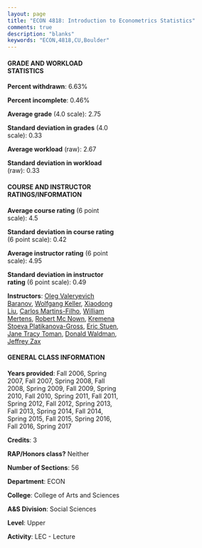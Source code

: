 ```yaml
---
layout: page
title: "ECON 4818: Introduction to Econometrics Statistics"
comments: true
description: "blanks"
keywords: "ECON,4818,CU,Boulder"
---
```

<head>
<script src="https://ajax.googleapis.com/ajax/libs/jquery/2.1.3/jquery.min.js"></script>
<script src="https://dl.dropboxusercontent.com/s/pc42nxpaw1ea4o9/highcharts.js?dl=0"></script>
<!-- <script src="../assets/js/highcharts.js"></script> -->
<style type="text/css">@font-face {
	font-family: "Bebas Neue";
	src: url(https://www.filehosting.org/file/details/544349/BebasNeue Regular.otf) format("opentype");
	}
	h1.Bebas { 
		font-family: "Bebas Neue", Verdana, Tahoma;
	}
</style>
</head>
<body>
	<div id="container" style="float: right; width: 45%; height: 88%; margin-left: 2.5%; margin-right: 2.5%;"></div>
	<script language="JavaScript">
		$(document).ready(function() {
		var chart = {type: 'column'};
		var title = {text: 'Grade Distribution'};
		var xAxis = {categories: ['A','B','C','D','F'],crosshair: true};
		var yAxis = {min: 0,title: {text: 'Percentage'}};
		var tooltip = {headerFormat: '<center><b><span style="font-size:20px">{point.key}</span></b></center>',
		               pointFormat: '<td style="padding:0"><b>{point.y:.1f}%</b></td>',
		               footerFormat: '</table>',shared: true,useHTML: true};
		var plotOptions = {column: {pointPadding: 0.0,borderWidth: 0}};  
		var credits = {enabled: false};var series= [{name: 'Percent',data: [27.22,36.09,28.4,3.35,4.93,]}];
		var json = {};
		json.chart = chart;
		json.title = title;
		json.tooltip = tooltip;
		json.xAxis = xAxis;
		json.yAxis = yAxis;  
		json.series = series;
		json.plotOptions = plotOptions;  
		json.credits = credits;
		$('#container').highcharts(json);
	});
	</script>
</body>
			   
#### GRADE AND WORKLOAD STATISTICS

**Percent withdrawn**: 6.63%

**Percent incomplete**: 0.46%

**Average grade** (4.0 scale): 2.75

**Standard deviation in grades** (4.0 scale): 0.33

**Average workload** (raw): 2.67

**Standard deviation in workload** (raw): 0.33

#### COURSE AND INSTRUCTOR RATINGS/INFORMATION

**Average course rating** (6 point scale): 4.5

**Standard deviation in course rating** (6 point scale): 0.42

**Average instructor rating** (6 point scale): 4.95

**Standard deviation in instructor rating** (6 point scale): 0.49

**Instructors**: <a href='../../instructors/Oleg_Valeryevich_Baranov'>Oleg Valeryevich Baranov</a>, <a href='../../instructors/Wolfgang_Keller'>Wolfgang Keller</a>, <a href='../../instructors/Xiaodong_Liu'>Xiaodong Liu</a>, <a href='../../instructors/Carlos_Martins-Filho'>Carlos Martins-Filho</a>, <a href='../../instructors/William_Mertens'>William Mertens</a>, <a href='../../instructors/Robert_Mc_Nown'>Robert Mc Nown</a>, <a href='../../instructors/Kremena_Stoeva_Platikanova-Gross'>Kremena Stoeva Platikanova-Gross</a>, <a href='../../instructors/Eric_Stuen'>Eric Stuen</a>, <a href='../../instructors/Jane_Tracy_Toman'>Jane Tracy Toman</a>, <a href='../../instructors/Donald_Waldman'>Donald Waldman</a>, <a href='../../instructors/Jeffrey_Zax'>Jeffrey Zax</a>

#### GENERAL CLASS INFORMATION

**Years provided**: Fall 2006, Spring 2007, Fall 2007, Spring 2008, Fall 2008, Spring 2009, Fall 2009, Spring 2010, Fall 2010, Spring 2011, Fall 2011, Spring 2012, Fall 2012, Spring 2013, Fall 2013, Spring 2014, Fall 2014, Spring 2015, Fall 2015, Spring 2016, Fall 2016, Spring 2017

**Credits**: 3

**RAP/Honors class?** Neither

**Number of Sections**: 56

**Department**: ECON

**College**: College of Arts and Sciences

**A&S Division**: Social Sciences

**Level**: Upper

**Activity**: LEC - Lecture
